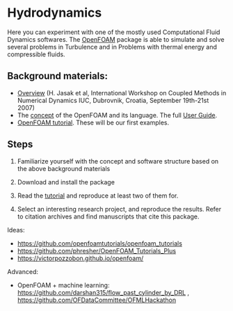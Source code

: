 # Hydrodynamics

Here you can experiment with one of the mostly used Computational Fluid Dynamics softwares.
The [OpenFOAM](http://www.openfoam.com/) package is able to simulate and solve several problems in
Turbulence and in Problems with thermal energy and compressible fluids.

## Background materials:

- [Overview](http://csabai.web.elte.hu/http/simulationLab/jasakEtAlOpenFoam.pdf) (H. Jasak et al, International Workshop on Coupled Methods in Numerical Dynamics IUC, Dubrovnik, Croatia, September 19th-21st 2007)
- The [concept](http://cfd.direct/openfoam/user-guide/applications/#x8-630003) of the OpenFOAM and its language. The full [User Guide](http://cfd.direct/openfoam/user-guide/).
-  [OpenFOAM tutorial](http://cfd.direct/openfoam/user-guide/tutorials/#x4-30002). These will be our first examples.


## Steps

1. Familiarize yourself with the concept and software structure based on the above background materials

2. Download and install the package

3. Read the [tutorial](http://cfd.direct/openfoam/user-guide/tutorials/#x4-30002) and reproduce at least two of them
for.

4. Select an interesting research project, and reproduce the results. Refer to citation archives and find manuscripts that cite this package.

Ideas:
- https://github.com/openfoamtutorials/openfoam_tutorials
- https://github.com/phresher/OpenFOAM_Tutorials_Plus
- https://victorpozzobon.github.io/openfoam/

Advanced:
- OpenFOAM + machine learning: https://github.com/darshan315/flow_past_cylinder_by_DRL  , https://github.com/OFDataCommittee/OFMLHackathon

